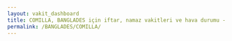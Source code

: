 ```yaml
---
layout: vakit_dashboard
title: COMILLA, BANGLADES için iftar, namaz vakitleri ve hava durumu - ilçe/eyalet seç
permalink: /BANGLADES/COMILLA/
---
```


<script type="text/javascript">
  var GLOBAL_COUNTRY = 'BANGLADES';
  var GLOBAL_CITY = 'COMILLA';
  var GLOBAL_STATE = '';
  var lat = 72;
  var lon = 21;
</script>
